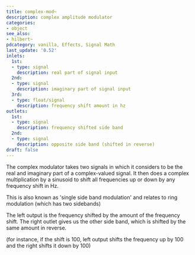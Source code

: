 ```yaml
---
title: complex-mod~
description: complex amplitude modulator
categories:
- object
see_also:
- hilbert~
pdcategory: vanilla, Effects, Signal Math
last_update: '0.52'
inlets:
  1st:
  - type: signal
    description: real part of signal input
  2nd:
  - type: signal
    description: imaginary part of signal input
  3rd:
  - type: float/signal
    description: frequency shift amount in hz
outlets:
  1st:
  - type: signal
    description: frequency shifted side band
  2nd:
  - type: signal
    description: opposite side band (shifted in reverse)
draft: false
---
```

The complex modulator takes two signals in which it considers to be the real and imaginary part of a complex-valued signal. It then does a complex multiplication by a sinusoid to shift all frequencies up or down by any frequency shift in Hz.

This is also known as 'single side band modulation' and relates to ring modulation (which has two sidebands)

The left output is the frequency shifted by the amount of the frequency shift. The right outlet gives us the other side band, which is shifted by the same amount in reverse.

(for instance, if the shift is 100, left output shifts the frequency up by 100 and the right shifts it down by 100)
